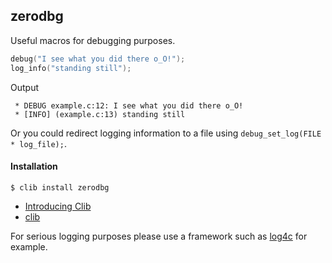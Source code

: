 ## zerodbg

Useful macros for debugging purposes.

```c
debug("I see what you did there o_O!");
log_info("standing still");
```

Output

```
 * DEBUG example.c:12: I see what you did there o_O!
 * [INFO] (example.c:13) standing still
```

Or you could redirect logging information to a file using `debug_set_log(FILE * log_file);`.

#### Installation

    $ clib install zerodbg

* [Introducing Clib][1]
* [clib][2]

For serious logging purposes please use a framework such as [log4c][3] for example.

[1]: https://medium.com/code-adventures/introducing-clib-b32e6e769cb3
[2]: https://github.com/clibs/zerodbg
[3]: http://log4c.sourceforge.net
